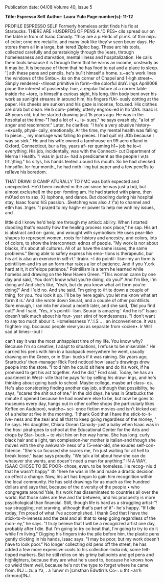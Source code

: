 Publication date: 04/08
Volume 40, Issue 5

**Title: Espresso Self**
**Author: Laura Yulo**
**Page number(s): 11-12**

PROFILE 
ESPRESSO SELF 
Formerly homeless artist finds his fix at Starbucks. 
THERE ARE HUSDRFDS OF PENS A."D PES• 
cils spread our on the table in from of 
Isaac Canady. "fhcy are a p.Hndc of pl.mk. 
of thin mip~ of color; orne nre metallic. 
and many look like they'w seen bcuer 
days. He stores them all in a large, bat· 
tered Ziploc bag. 
These arc his tools, collected carefully 
and pamstakingly through the }ears, 
through homelessness and starvation, 
mental illness and hospitalization. He 
calls them tools because it is through 
them that he earns an income, unsteady 
as it may be. It is because of them that he 
has food to eat and a place to sleep. \'( ath 
these pens and pencils, he's bu1lt himself 
a home. 
s.~ac's work lines the windows of the 
Smbu~.:ks on the corner of Chapel and 
1-ligh street~. Simply rendered-~tlmost 
primitive in form--the colorful draY. ings 
Aprill008 
pique the interest of passersby. hue, a 
regular fixture at a corner table inside rhc 
~tore, is himself a curious sight, his long. 
thin body bent over his work as sunlight 
streams in around him, his fingers fUri-
ously dotting at the paper. His cheeks are 
sunken and his gaze is incense, focused. 
His clothes are drab but clean. He b com-
pletely, utterly engros~ed in hb \\Ork. 
Isaac is 48 years old, but he started 
drawing just 15 years ago. He was in the 
hospital at the time-"1 had a lot of •.. is-
sues," he says evash·ely, "a lot of anger and 
rescmmcnr." Later, he clarifies: "I ha'e 
a very abusive history-~exually, physi-
cally, emotionally. Ar the time, my mental 
health was falling to piece..,, my marriage 
was falling to pieces. I had quit m} JOb 
because I was so sick." He and his wtfe 
owned a farmhouse on 99 aero ofland in 
Oxford, Connecticut, bur a fey, years af-
rer quming h1~ job he lo~t everything. His 
job, incidentally, was with the Connecti-
cut Department of Merna I Health. "I was 
in just a~ had a predicament as the people 
I w,ts trt.';lting." hc s.tys, his hands tented 
.uound his mouth. So he had checked 
himsdfin. lor four month,, he had noth-
ing but paper and a few penc1ls to rel1eve 
his boredom. 

THAT DRAWl G CAMP 
ATURALLY TO i'MC 
was both expected and unexpected. He'd 
been invohed m the am since he was just 
a bo), but almost exclushel) m the per· 
fomting am. He had started with piano, 
then mO\ed on to sax, X} lophone, and 
dance. But doodlmg during his hospital 
stay, Isaac found hiS passion. 
.Sketchmg was also .t \\"a) to channel 
and etlm has .tnger. "I pra)ed to my hagh-
er power to help me wnh my issues, and 


little did I know he'd help me through my 
artisdc abiliry. When I started doodling 
that's exactly how the healing process rook 
place," he sap. His art is abstract and or-
ganic, and wrought with symbolism: He 
uses pear-like shapes to represent women, 
roots for history and ancestry, and colors, 
lots of colors, to show the interconnect· 
ednos of people. "My work is nor about 
blacks, it's about all cultures. All of us have 
the same issues, the same problems." 
Being able to safely express his emo-
tions is therapeutic, bur his art is also an 
exercise in sdf-rt.':itrainr. ~I do pointil-
lism-my an form is pointillism-and 
irs an an form rhar rakes a lor of patience. 
And if you Y.ork hard at it, it dn"elops 
patience." Pointillism is a term he learned 
while homebs and drawing on the New 
Haven Green. "This woman came by 
one day and said, 'You don't know what 
you're doing, do you?' And I'm like, I'm 
doing an! And she's like, 'Yeah, but do 
you know what art form you're doing?' 
And I 'aid no. And she said. Tm going 
to \Hite down a couple of thing; for you. 
You look it up. I'll be by here again. you 
let me know what art form it is.' And she 
wrote down Seurat, and a couple of other 
pointillists. Sure enough, I ran into her 
about a month later, and she said, 'Did 
you find out?' And I said, 'Yes, ir's pointil-
lism. Seurar is amazing.' And he is!" 
Isaac doesn't talk much about his four-
year stint of homdessness. "I don't want 
to say too much abour it. Homelessness 
Y.':l.S .. . an inconvenience. It was frighten· 
ing. bcc:ausc people view you as separate 
from <ocien•. Ir W:tl sad at times--but I 


can't say it was the most unhappiest time 
of my life. You know why? Because I'm 
so creative, I adapt to situations, I refuse 
to be miserable." He carried his pens with 
him in a backpack everywhere he went, 
usually drawing on the Green, or in Star-
bucks if it was raining. 
Six years ago, Srarbucks' then-manager 
Rick Ford noticed how Isaac's drawings 
drew people into the store. "I told him 
he could sit here and do his work, if he 
promised to get his act together. And he 
did," Ford said. 
Today, he has an apartment in West-
ville that he pays for by selling his draw-
ings, and he's thinking about going back 
to school. Maybe college, maybe art class-
es. He's also considering finding another 
day job, although that possibility, he says, 
"scares the shit out of me." In the old days, 
he was in Starbucks the minute it opened 
because he had nowhere else to be, but 
now he goes to museums every day, hangs 
out in other coffee shops (he particularly 
likes Koffee on Audubon), watche~ sci-
ence fiction movies-and isn't kicked out 
of a shelter at five in the morning. 
'1 thank God that I 
have the stick-to-it-ive-
ness and the zeal and 
all that to keep going 
regardless of the money, " 
he says. 
His daughter, Chiara Ocean Canady-
just a baby when Isaac was in the hos-
piral-goes to school at the Educational 
Center for the Arts and drops by Star-
buck.~ to visit him on her way home. She 
has long. curly black hair and a light, tan 
complexion-her mother is Italian-and 
though she moves with the shy awkward-
ness of a 15-vear-old, she exudes self-con-
fidence. "She's so focused she scares me, 
I'm just waiting for all hell to break loose," 
Isaac says proudly. "We talk a lot about 
how she can do whatever she wants, and 
doesn't need a man for anything." 
IN A WAY, ISAAC CHOSE TO BE POOR-
chose, even. to be homeless. He recog-
niu:d that he wasn't happy" ith "here he 
was in life and made a drastic decision co 
effect a change. Now, his art has begun 
to gain him recognition within the local 
community. He has sold drawings for as 
much as five hundred dollars and says 
that, because of the diversity of the people • 
who congregate around Yale, his work 
has disseminated to countries all over the 
world. 
But those sales are few and far between, 
and his prosperity is more psychological 
than financial. Still, though life is hard as 
a struggling artist-"! say struggling, not 
srarving, although that's part of it"- he's 
happy. "If I die today, I'm proud of what 
I've accomplished. I thank God that I have 
the stick-to-it-iveness and the zeal and all 
that to keep going regardless of the mon-
ey," he says. "I truly believe that I will be 
a recognized artist one day, probably after 
I die. But I'm going to try co beat that, 
I'm going to try to do it while I'm living." 
Digging his fingers into the pile before 
him, the plastic pens gently clicking in his 
hands, Isaac says. "I may be poor, but my 
work doesn't have to look poor." 
No longer collecting old pens off the 
street, he has added a few more expensive 
cools to his collection-India ink, some 
felt-tipped markers. But he still relies on 
his grimy ballpoints and gel pens and 
highlighters, because they are what he's 
used to, because he knows how co wield 
them well, because he's not the type to 
forget where he came from. 
lNJ 
:.:zu,a Ya, . a 1unwr m ]cmsthan Edwtlrrls Co~. 
u tht ~arrh dirmoro[fNJ.